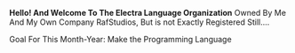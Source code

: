 **Hello! And Welcome To The Electra Language Organization**
Owned By Me And My Own Company RafStudios, But is not Exactly Registered Still....

Goal For This Month-Year:
Make the Programming Language

<!--



-->

